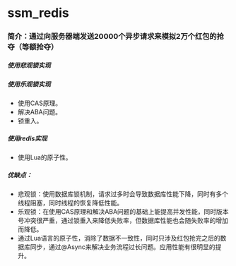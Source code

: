 # ssm_redis
### 简介：通过向服务器端发送20000个异步请求来模拟2万个红包的抢夺（等额抢夺）

##### 使用悲观锁实现

##### 使用乐观锁实现
- 使用CAS原理。
- 解决ABA问题。
- 锁重入。

##### 使用redis实现
- 使用Lua的原子性。

##### 优缺点：
- 悲观锁：使用数据库锁机制，请求过多时会导致数据库性能下降，同时有多个线程阻塞，同时线程的恢复降低性能。
- 乐观锁：在使用CAS原理和解决ABA问题的基础上能提高并发性能，同时版本号冲突很严重，通过锁重入来降低失败率，但数据库性能也会随失败率的增加而降低。
- 通过Lua语言的原子性，消除了数据不一致性，同时只涉及红包抢完之后的数据库同步，通过@Async来解决业务流程过长问题。应用性能有很明显的提升。
